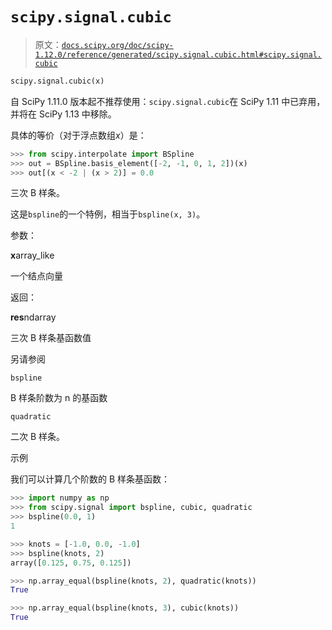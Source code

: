 # `scipy.signal.cubic`

> 原文：[`docs.scipy.org/doc/scipy-1.12.0/reference/generated/scipy.signal.cubic.html#scipy.signal.cubic`](https://docs.scipy.org/doc/scipy-1.12.0/reference/generated/scipy.signal.cubic.html#scipy.signal.cubic)

```py
scipy.signal.cubic(x)
```

自 SciPy 1.11.0 版本起不推荐使用：`scipy.signal.cubic`在 SciPy 1.11 中已弃用，并将在 SciPy 1.13 中移除。

具体的等价（对于浮点数组*x*）是：

```py
>>> from scipy.interpolate import BSpline
>>> out = BSpline.basis_element([-2, -1, 0, 1, 2])(x)
>>> out[(x < -2 | (x > 2)] = 0.0 
```

三次 B 样条。

这是`bspline`的一个特例，相当于`bspline(x, 3)`。

参数：

**x**array_like

一个结点向量

返回：

**res**ndarray

三次 B 样条基函数值

另请参阅

`bspline`

B 样条阶数为 n 的基函数

`quadratic`

二次 B 样条。

示例

我们可以计算几个阶数的 B 样条基函数：

```py
>>> import numpy as np
>>> from scipy.signal import bspline, cubic, quadratic
>>> bspline(0.0, 1)
1 
```

```py
>>> knots = [-1.0, 0.0, -1.0]
>>> bspline(knots, 2)
array([0.125, 0.75, 0.125]) 
```

```py
>>> np.array_equal(bspline(knots, 2), quadratic(knots))
True 
```

```py
>>> np.array_equal(bspline(knots, 3), cubic(knots))
True 
```
